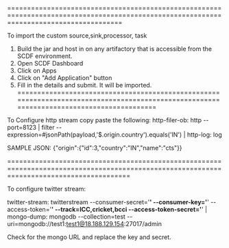 =========================================================================================================================================

To import the custom source,sink,processor, task

1. Build the jar and host in on any artifactory that is accessible from the SCDF environment.
2. Open SCDF Dashboard
3. Click on Apps
4. Click on "Add Application" button
5. Fill in the details and submit. It will be imported.
=========================================================================================================================================


To Configure http stream copy paste the following:
http-filer-ob: http --port=8123 | filter --expression=#jsonPath(payload,'$.origin.country').equals('IN') | http-log: log

SAMPLE JSON:
{"origin":{"id":3,"country":"IN","name":"cts"}}


===========================================================================================================================================

To configure twitter stream:

twitter-stream: twitterstream --consumer-secret='******' --consumer-key='******' --access-token='******' --track=ICC,cricket,bcci --access-token-secret='******' | mongo-dump: mongodb --collection=test --uri=mongodb://test1:test1@18.188.129.154:27017/admin

Check for the mongo URL and replace the key and secret.